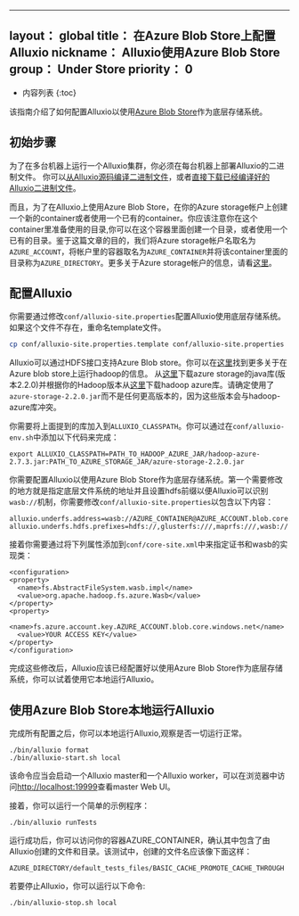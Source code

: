
---
layout： global
title： 在Azure Blob Store上配置Alluxio
nickname： Alluxio使用Azure Blob Store
group： Under Store
priority： 0
---

* 内容列表
{:toc}

该指南介绍了如何配置Alluxio以使用[Azure Blob Store](https://azure.microsoft.com/en-in/services/storage/blobs/)作为底层存储系统。

## 初始步骤

为了在多台机器上运行一个Alluxio集群，你必须在每台机器上部署Alluxio的二进制文件。
你可以[从Alluxio源码编译二进制文件](Building-Alluxio-Master-Branch.html)，或者[直接下载已经编译好的Alluxio二进制文件](Running-Alluxio-Locally.html)。

而且，为了在Alluxio上使用Azure Blob Store，在你的Azure storage帐户上创建一个新的container或者使用一个已有的container。你应该注意你在这个container里准备使用的目录,你可以在这个容器里面创建一个目录，或者使用一个已有的目录。鉴于这篇文章的目的，我们将Azure storage帐户名取名为`AZURE_ACCOUNT`，将帐户里的容器取名为`AZURE_CONTAINER`并将该container里面的目录称为`AZURE_DIRECTORY`。更多关于Azure storage帐户的信息，请看[这里](https://docs.microsoft.com/en-us/azure/storage/storage-create-storage-account)。


## 配置Alluxio

你需要通过修改`conf/alluxio-site.properties`配置Alluxio使用底层存储系统。如果这个文件不存在，重命名template文件。

```bash
cp conf/alluxio-site.properties.template conf/alluxio-site.properties
```

Alluxio可以通过HDFS接口支持Azure Blob store。你可以在[这里](http://hadoop.apache.org/docs/r2.7.1/hadoop-azure/index.html)找到更多关于在Azure blob store上运行hadoop的信息。
从[这里](https://mvnrepository.com/artifact/com.microsoft.azure/azure-storage)下载azure storage的java库(版本2.2.0)并根据你的Hadoop版本从[这里](https://mvnrepository.com/artifact/org.apache.hadoop/hadoop-azure)下载hadoop azure库。请确定使用了 `azure-storage-2.2.0.jar`而不是任何更高版本的，因为这些版本会与hadoop-azure库冲突。

你需要将上面提到的库加入到`ALLUXIO_CLASSPATH`。你可以通过在`conf/alluxio-env.sh`中添加以下代码来完成：
```
export ALLUXIO_CLASSPATH=PATH_TO_HADOOP_AZURE_JAR/hadoop-azure-2.7.3.jar:PATH_TO_AZURE_STORAGE_JAR/azure-storage-2.2.0.jar
```

你需要配置Alluxio以使用Azure Blob Store作为底层存储系统。第一个需要修改的地方就是指定底层文件系统的地址并且设置hdfs前缀以便Alluxio可以识别 `wasb://`机制，你需要修改`conf/alluxio-site.properties`以包含以下内容：

```
alluxio.underfs.address=wasb://AZURE_CONTAINER@AZURE_ACCOUNT.blob.core.windows.net/AZURE_DIRECTORY/
alluxio.underfs.hdfs.prefixes=hdfs://,glusterfs:///,maprfs:///,wasb://
```

接着你需要通过将下列属性添加到`conf/core-site.xml`中来指定证书和wasb的实现类：
```
<configuration>
<property>
  <name>fs.AbstractFileSystem.wasb.impl</name>
  <value>org.apache.hadoop.fs.azure.Wasb</value>
</property>
<property>
  <name>fs.azure.account.key.AZURE_ACCOUNT.blob.core.windows.net</name>
  <value>YOUR ACCESS KEY</value>
</property>
</configuration>
```

完成这些修改后，Alluxio应该已经配置好以使用Azure Blob Store作为底层存储系统，你可以试着使用它本地运行Alluxio。

## 使用Azure Blob Store本地运行Alluxio

完成所有配置之后，你可以本地运行Alluxio,观察是否一切运行正常。

```
./bin/alluxio format
./bin/alluxio-start.sh local
```

该命令应当会启动一个Alluxio master和一个Alluxio worker，可以在浏览器中访问[http://localhost:19999](http://localhost:19999)查看master Web UI。

接着，你可以运行一个简单的示例程序：

```
./bin/alluxio runTests
```

运行成功后，你可以访问你的容器AZURE_CONTAINER，确认其中包含了由Alluxio创建的文件和目录。该测试中，创建的文件名应该像下面这样：

```
AZURE_DIRECTORY/default_tests_files/BASIC_CACHE_PROMOTE_CACHE_THROUGH
```

若要停止Alluxio，你可以运行以下命令:

```
./bin/alluxio-stop.sh local
```
